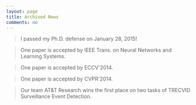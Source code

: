 ```yaml
---
layout: page
title: Archived News
comments: no
---
```


> I passed my Ph.D. defense on January 28, 2015!

> One paper is accepted by IEEE Trans. on Neural Networks and Learning Systems. 

> One paper is accepted by ECCV'2014.

> One paper is accepted by CVPR'2014.

> Our team AT&T Research wins the first place on two tasks of TRECVID Surveillance Event Detection. 
